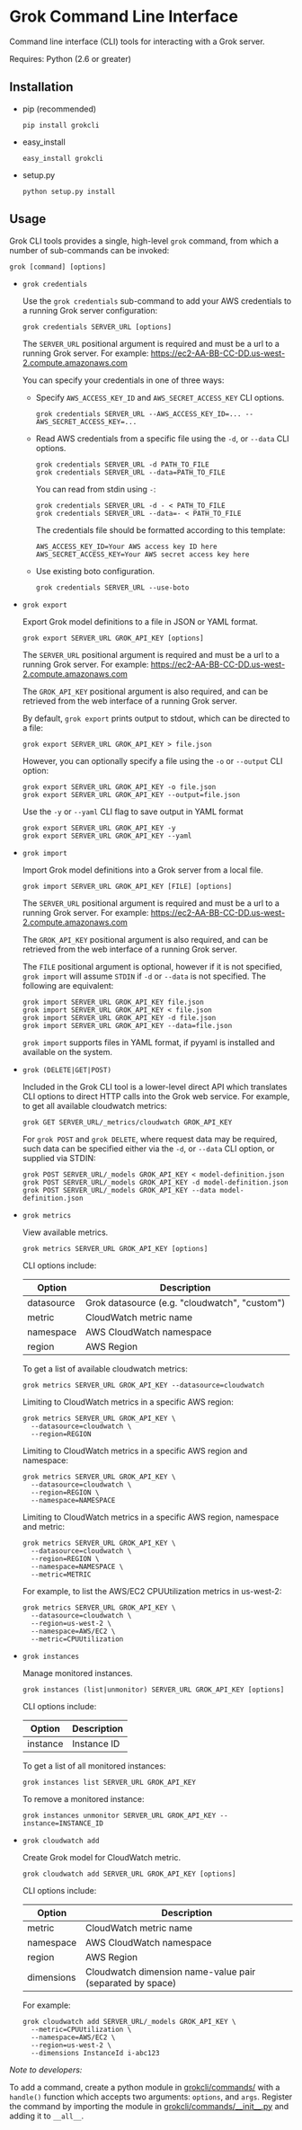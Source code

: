 Grok Command Line Interface
===========================

Command line interface (CLI) tools for interacting with a Grok server.

Requires: Python (2.6 or greater)

Installation
------------

- pip (recommended)

  `pip install grokcli`

- easy_install

  `easy_install grokcli`

- setup.py

  `python setup.py install`

Usage
-----

Grok CLI tools provides a single, high-level `grok` command, from which
a number of sub-commands can be invoked:

    grok [command] [options]

- `grok credentials`

  Use the `grok credentials` sub-command to add your AWS credentials to a
  running Grok server configuration:

      grok credentials SERVER_URL [options]

  The `SERVER_URL` positional argument is required and must be a url to a
  running Grok server.  For example: https://ec2-AA-BB-CC-DD.us-west-2.compute.amazonaws.com

  You can specify your credentials in one of three ways:

  - Specify `AWS_ACCESS_KEY_ID` and `AWS_SECRET_ACCESS_KEY` CLI options.

    ```
    grok credentials SERVER_URL --AWS_ACCESS_KEY_ID=... --AWS_SECRET_ACCESS_KEY=...
    ```

  - Read AWS credentials from a specific file using the `-d`, or `--data` CLI
    options.

    ```
    grok credentials SERVER_URL -d PATH_TO_FILE
    grok credentials SERVER_URL --data=PATH_TO_FILE
    ```

    You can read from stdin using `-`:

    ```
    grok credentials SERVER_URL -d - < PATH_TO_FILE
    grok credentials SERVER_URL --data=- < PATH_TO_FILE
    ```

    The credentials file should be formatted according to this template:

    ```
    AWS_ACCESS_KEY_ID=Your AWS access key ID here
    AWS_SECRET_ACCESS_KEY=Your AWS secret access key here
    ```

  - Use existing boto configuration.

    ```
    grok credentials SERVER_URL --use-boto
    ```

- `grok export`

  Export Grok model definitions to a file in JSON or YAML format.

      grok export SERVER_URL GROK_API_KEY [options]

  The `SERVER_URL` positional argument is required and must be a url to a
  running Grok server.  For example: https://ec2-AA-BB-CC-DD.us-west-2.compute.amazonaws.com

  The `GROK_API_KEY` positional argument is also required, and can be retrieved
  from the web interface of a running Grok server.

  By default, `grok export` prints output to stdout, which can be directed to a
  file:

      grok export SERVER_URL GROK_API_KEY > file.json

  However, you can optionally specify a file using the `-o` or `--output` CLI
  option:

      grok export SERVER_URL GROK_API_KEY -o file.json
      grok export SERVER_URL GROK_API_KEY --output=file.json

  Use the `-y` or `--yaml` CLI flag to save output in YAML format

      grok export SERVER_URL GROK_API_KEY -y
      grok export SERVER_URL GROK_API_KEY --yaml

- `grok import`

  Import Grok model definitions into a Grok server from a local file.

      grok import SERVER_URL GROK_API_KEY [FILE] [options]

  The `SERVER_URL` positional argument is required and must be a url to a
  running Grok server.  For example: https://ec2-AA-BB-CC-DD.us-west-2.compute.amazonaws.com

  The `GROK_API_KEY` positional argument is also required, and can be retrieved
  from the web interface of a running Grok server.

  The `FILE` positional argument is optional, however if it is not specified,
  `grok import` will assume `STDIN` if `-d` or `--data` is not specified.  The
  following are equivalent:

      grok import SERVER_URL GROK_API_KEY file.json
      grok import SERVER_URL GROK_API_KEY < file.json
      grok import SERVER_URL GROK_API_KEY -d file.json
      grok import SERVER_URL GROK_API_KEY --data=file.json

  `grok import` supports files in YAML format, if pyyaml is installed and
  available on the system.

- `grok (DELETE|GET|POST)`

  Included in the Grok CLI tool is a lower-level direct API which translates
  CLI options to direct HTTP calls into the Grok web service.  For example, to
  get all available cloudwatch metrics:

      grok GET SERVER_URL/_metrics/cloudwatch GROK_API_KEY

  For `grok POST` and `grok DELETE`, where request data may be required, such
  data can be specified either via the `-d`, or `--data` CLI option, or
  supplied via STDIN:

      grok POST SERVER_URL/_models GROK_API_KEY < model-definition.json
      grok POST SERVER_URL/_models GROK_API_KEY -d model-definition.json
      grok POST SERVER_URL/_models GROK_API_KEY --data model-definition.json

- `grok metrics`

  View available metrics.

      grok metrics SERVER_URL GROK_API_KEY [options]

  CLI options include:

   Option     | Description
  ------------|-----------------------------------------------------------
   datasource | Grok datasource (e.g. "cloudwatch", "custom")
   metric     | CloudWatch metric name
   namespace  | AWS CloudWatch namespace
   region     | AWS Region

  To get a list of available cloudwatch metrics:

      grok metrics SERVER_URL GROK_API_KEY --datasource=cloudwatch

  Limiting to CloudWatch metrics in a specific AWS region:

      grok metrics SERVER_URL GROK_API_KEY \
        --datasource=cloudwatch \
        --region=REGION

  Limiting to CloudWatch metrics in a specific AWS region and namespace:

      grok metrics SERVER_URL GROK_API_KEY \
        --datasource=cloudwatch \
        --region=REGION \
        --namespace=NAMESPACE

  Limiting to CloudWatch metrics in a specific AWS region, namespace and metric:

      grok metrics SERVER_URL GROK_API_KEY \
        --datasource=cloudwatch \
        --region=REGION \
        --namespace=NAMESPACE \
        --metric=METRIC

  For example, to list the AWS/EC2 CPUUtilization metrics in us-west-2:

      grok metrics SERVER_URL GROK_API_KEY \
        --datasource=cloudwatch \
        --region=us-west-2 \
        --namespace=AWS/EC2 \
        --metric=CPUUtilization

- `grok instances`

  Manage monitored instances.

      grok instances (list|unmonitor) SERVER_URL GROK_API_KEY [options]

  CLI options include:

   Option     | Description
  ------------|-----------------------------------------------------------
   instance   | Instance ID

  To get a list of all monitored instances:

      grok instances list SERVER_URL GROK_API_KEY

  To remove a monitored instance:

      grok instances unmonitor SERVER_URL GROK_API_KEY --instance=INSTANCE_ID

- `grok cloudwatch add`

  Create Grok model for CloudWatch metric.

      grok cloudwatch add SERVER_URL GROK_API_KEY [options]

  CLI options include:

   Option     | Description
  ------------|-----------------------------------------------------------
   metric     | CloudWatch metric name
   namespace  | AWS CloudWatch namespace
   region     | AWS Region
   dimensions | Cloudwatch dimension name-value pair (separated by space)

  For example:

      grok cloudwatch add SERVER_URL/_models GROK_API_KEY \
        --metric=CPUUtilization \
        --namespace=AWS/EC2 \
        --region=us-west-2 \
        --dimensions InstanceId i-abc123


*Note to developers:*

To add a command, create a python module in
[grokcli/commands/](grokcli/commands) with a `handle()` function which accepts
two arguments: `options`, and `args`.  Register the command by importing the
module in [grokcli/commands/\_\_init\_\_.py](grokcli/commands/__init__.py) and
adding it to `__all__`.
